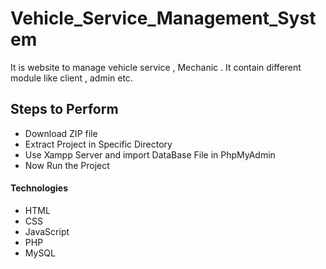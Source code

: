 # Vehicle_Service_Management_System
It is website to manage vehicle service , Mechanic . It contain different module like client , admin etc.

<h2 class="code-line" data-line-start=14 data-line-end=15 ><a id="Features_14"></a>Steps to Perform</h2>
<ul>
<li class="has-line-data" data-line-start="16" data-line-end="17">Download ZIP file </li>
<li class="has-line-data" data-line-start="17" data-line-end="18">Extract Project in Specific Directory</li>
<li class="has-line-data" data-line-start="18" data-line-end="19">Use Xampp Server and import DataBase File in PhpMyAdmin</li>
<li class="has-line-data" data-line-start="19" data-line-end="20">Now Run the Project</li>
</ul>

<h4 class="code-line" data-line-start=14 data-line-end=15 ><a id="Features_14"></a>Technologies</h4>
<ul>
<li class="has-line-data" data-line-start="16" data-line-end="17">HTML</li>
<li class="has-line-data" data-line-start="17" data-line-end="18">CSS</li>
<li class="has-line-data" data-line-start="18" data-line-end="19">JavaScript</li>
<li class="has-line-data" data-line-start="19" data-line-end="20">PHP</li>
<li class="has-line-data" data-line-start="20" data-line-end="21">MySQL</li>
</ul>

